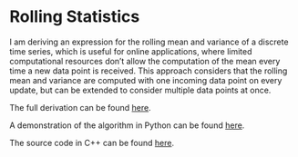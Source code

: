 # Rolling Statistics

I am deriving an expression for the rolling mean and
variance of a discrete time series, which is useful for online applications, where limited
computational resources don’t allow the computation of the mean every time a new
data point is received. This approach considers that the rolling mean and variance
are computed with one incoming data point on every update, but can be extended to
consider multiple data points at once.

The full derivation can be found [here](https://github.com/orphefs/rolling_statistics/blob/9a49f341c27bbea2382a85d9244547f7a7dcd824/Rolling_Mean_and_Variance_of_a_Time_Series.pdf).

A demonstration of the algorithm in Python can be found [here](https://github.com/orphefs/rolling_statistics/blob/master/python/main.py).

The source code in C++ can be found [here](https://github.com/orphefs/rolling_statistics/tree/master/cpp).
